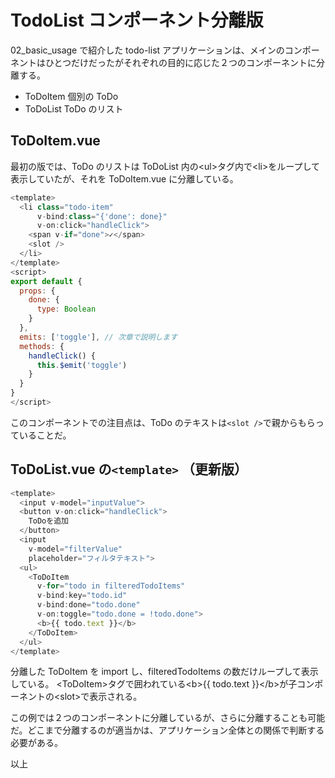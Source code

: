 # TodoList コンポーネント分離版

02_basic_usage で紹介した todo-list アプリケーションは、メインのコンポーネントはひとつだけだったがそれぞれの目的に応じた２つのコンポーネントに分離する。

- ToDoItem 個別の ToDo
- ToDoList ToDo のリスト

## ToDoItem.vue

最初の版では、ToDo のリストは ToDoList 内の\<ul>タグ内で\<li>をループして表示していたが、それを ToDoItem.vue に分離している。

```js
<template>
  <li class="todo-item"
      v-bind:class="{'done': done}"
      v-on:click="handleClick">
    <span v-if="done">✓</span>
    <slot />
  </li>
</template>
<script>
export default {
  props: {
    done: {
      type: Boolean
    }
  },
  emits: ['toggle'], // 次章で説明します
  methods: {
    handleClick() {
      this.$emit('toggle')
    }
  }
}
</script>
```

このコンポーネントでの注目点は、ToDo のテキストは`<slot />`で親からもらっていることだ。

## ToDoList.vue の`<template>` （更新版）

```js
<template>
  <input v-model="inputValue">
  <button v-on:click="handleClick">
    ToDoを追加
  </button>
  <input
    v-model="filterValue"
    placeholder="フィルタテキスト">
  <ul>
    <ToDoItem
      v-for="todo in filteredTodoItems"
      v-bind:key="todo.id"
      v-bind:done="todo.done"
      v-on:toggle="todo.done = !todo.done">
      <b>{{ todo.text }}</b>
    </ToDoItem>
  </ul>
</template>
```

分離した ToDoItem を import し、filteredTodoItems の数だけループして表示している。
\<ToDoItem>タグで囲われている\<b>{{ todo.text }}\</b>が子コンポーネントの\<slot>で表示される。

この例では２つのコンポーネントに分離しているが、さらに分離することも可能だ。どこまで分離するのが適当かは、アプリケーション全体との関係で判断する必要がある。

以上

